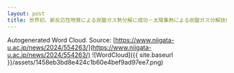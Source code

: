 ```yaml
---
layout: post
title: 世界初、新反応性物質による炭酸ガス熱分解に成功－太陽集熱による炭酸ガス分解技術でソーラー燃料の低コスト化へ道－
---
```

Autogenerated Word Cloud.
Source\: [https://www.niigata-u.ac.jp/news/2024/554263/](https://www.niigata-u.ac.jp/news/2024/554263/)
![WordCloud]({{ site.baseurl }}/assets/1458eb3bd8e424c1b60e4bef9ad97ee7.png)